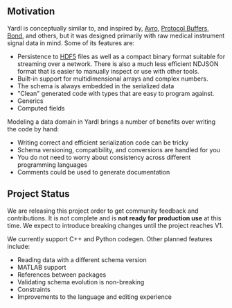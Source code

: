 ## Motivation


Yardl is conceptually similar to, and inspired by, [Avro](https://avro.apache.org/),
[Protocol Buffers](https://developers.google.com/protocol-buffers),
[Bond](https://microsoft.github.io/bond/), and others, but it was designed
primarily with raw medical instrument signal data in mind. Some of its features
are:

- Persistence to [HDF5](https://www.hdfgroup.org/solutions/hdf5/) files as well
  as a compact binary format suitable for streaming over a network. There is
  also a much less efficient NDJSON format that is easier to manually inspect or
  use with other tools.
- Built-in support for multidimensional arrays and complex numbers.
- The schema is always embedded in the serialized data
- "Clean" generated code with types that are easy to program against.
- Generics
- Computed fields

Modeling a data domain in Yardl brings a number of benefits over writing the
code by hand:

- Writing correct and efficient serialization code can be tricky
- Schema versioning, compatibility, and conversions are handled for you
- You do not need to worry about consistency across different programming
  languages
- Comments could be used to generate documentation


## Project Status

We are releasing this project order to get community feedback and contributions.
It is not complete and is **not ready for production use** at this time. We
expect to introduce breaking changes until the project reaches V1.

We currently support C++ and Python codegen. Other planned features include:

- Reading data with a different schema version
- MATLAB support
- References between packages
- Validating schema evolution is non-breaking
- Constraints
- Improvements to the language and editing experience
